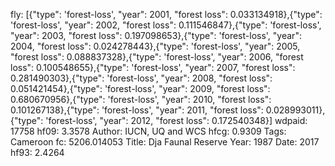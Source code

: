 fly: [{"type": 'forest-loss', "year": 2001, "forest loss": 0.033134918},{"type": 'forest-loss', "year": 2002, "forest loss": 0.111546847},{"type": 'forest-loss', "year": 2003, "forest loss": 0.197098653},{"type": 'forest-loss', "year": 2004, "forest loss": 0.024278443},{"type": 'forest-loss', "year": 2005, "forest loss": 0.088837328},{"type": 'forest-loss', "year": 2006, "forest loss": 0.100548655},{"type": 'forest-loss', "year": 2007, "forest loss": 0.281490303},{"type": 'forest-loss', "year": 2008, "forest loss": 0.051421454},{"type": 'forest-loss', "year": 2009, "forest loss": 0.680670956},{"type": 'forest-loss', "year": 2010, "forest loss": 0.101267138},{"type": 'forest-loss', "year": 2011, "forest loss": 0.028993011},{"type": 'forest-loss', "year": 2012, "forest loss": 0.172540348}]
wdpaid: 17758
hf09: 3.3578
Author: IUCN, UQ and WCS
hfcg: 0.9309
Tags: Cameroon
fc: 5206.014053
Title: Dja Faunal Reserve
Year: 1987
Date: 2017
hf93: 2.4264
